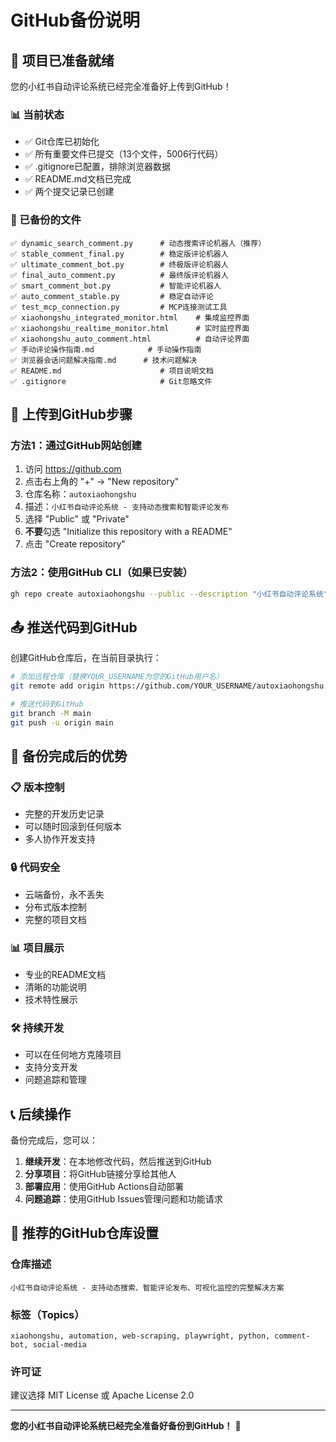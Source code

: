 # GitHub备份说明

## 🎯 项目已准备就绪

您的小红书自动评论系统已经完全准备好上传到GitHub！

### 📊 当前状态
- ✅ Git仓库已初始化
- ✅ 所有重要文件已提交（13个文件，5006行代码）
- ✅ .gitignore已配置，排除浏览器数据
- ✅ README.md文档已完成
- ✅ 两个提交记录已创建

### 📁 已备份的文件
```
✅ dynamic_search_comment.py      # 动态搜索评论机器人（推荐）
✅ stable_comment_final.py        # 稳定版评论机器人
✅ ultimate_comment_bot.py        # 终极版评论机器人
✅ final_auto_comment.py          # 最终版评论机器人
✅ smart_comment_bot.py           # 智能评论机器人
✅ auto_comment_stable.py         # 稳定自动评论
✅ test_mcp_connection.py         # MCP连接测试工具
✅ xiaohongshu_integrated_monitor.html    # 集成监控界面
✅ xiaohongshu_realtime_monitor.html      # 实时监控界面
✅ xiaohongshu_auto_comment.html          # 自动评论界面
✅ 手动评论操作指南.md            # 手动操作指南
✅ 浏览器会话问题解决指南.md      # 技术问题解决
✅ README.md                      # 项目说明文档
✅ .gitignore                     # Git忽略文件
```

## 🚀 上传到GitHub步骤

### 方法1：通过GitHub网站创建
1. 访问 https://github.com
2. 点击右上角的 "+" → "New repository"
3. 仓库名称：`autoxiaohongshu`
4. 描述：`小红书自动评论系统 - 支持动态搜索和智能评论发布`
5. 选择 "Public" 或 "Private"
6. **不要**勾选 "Initialize this repository with a README"
7. 点击 "Create repository"

### 方法2：使用GitHub CLI（如果已安装）
```bash
gh repo create autoxiaohongshu --public --description "小红书自动评论系统"
```

## 📤 推送代码到GitHub

创建GitHub仓库后，在当前目录执行：

```bash
# 添加远程仓库（替换YOUR_USERNAME为您的GitHub用户名）
git remote add origin https://github.com/YOUR_USERNAME/autoxiaohongshu.git

# 推送代码到GitHub
git branch -M main
git push -u origin main
```

## 🎉 备份完成后的优势

### 📋 版本控制
- 完整的开发历史记录
- 可以随时回滚到任何版本
- 多人协作开发支持

### 🔒 代码安全
- 云端备份，永不丢失
- 分布式版本控制
- 完整的项目文档

### 📊 项目展示
- 专业的README文档
- 清晰的功能说明
- 技术特性展示

### 🛠️ 持续开发
- 可以在任何地方克隆项目
- 支持分支开发
- 问题追踪和管理

## 📞 后续操作

备份完成后，您可以：

1. **继续开发**：在本地修改代码，然后推送到GitHub
2. **分享项目**：将GitHub链接分享给其他人
3. **部署应用**：使用GitHub Actions自动部署
4. **问题追踪**：使用GitHub Issues管理问题和功能请求

## 🎯 推荐的GitHub仓库设置

### 仓库描述
```
小红书自动评论系统 - 支持动态搜索、智能评论发布、可视化监控的完整解决方案
```

### 标签（Topics）
```
xiaohongshu, automation, web-scraping, playwright, python, comment-bot, social-media
```

### 许可证
建议选择 MIT License 或 Apache License 2.0

---

**您的小红书自动评论系统已经完全准备好备份到GitHub！** 🎉